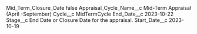 <?xml version="1.0" encoding="UTF-8"?>
<CustomMetadata xmlns="http://soap.sforce.com/2006/04/metadata" xmlns:xsi="http://www.w3.org/2001/XMLSchema-instance" xmlns:xsd="http://www.w3.org/2001/XMLSchema">
    <label>Mid_Term_Closure_Date</label>
    <protected>false</protected>
    <values>
        <field>Appraisal_Cycle_Name__c</field>
        <value xsi:type="xsd:string">Mid-Term Appraisal (April -September)</value>
    </values>
    <values>
        <field>Cycle__c</field>
        <value xsi:type="xsd:string">MidTermCycle</value>
    </values>
    <values>
        <field>End_Date__c</field>
        <value xsi:type="xsd:date">2023-10-22</value>
    </values>
    <values>
        <field>Stage__c</field>
        <value xsi:type="xsd:string">End Date or Closure Date for the appraisal.</value>
    </values>
    <values>
        <field>Start_Date__c</field>
        <value xsi:type="xsd:date">2023-10-19</value>
    </values>
</CustomMetadata>
